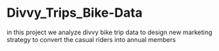 # Divvy_Trips_Bike-Data
in this project we analyze divvy bike trip data  to design new marketing strategy to convert the casual riders into annual members
